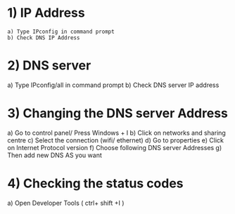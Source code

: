 # 1) IP Address
    a) Type IPconfig in command prompt
    b) Check DNS IP Address
# 2)  DNS server
   a) Type IPconfig/all in command prompt
   b) Check DNS server IP address
# 3) Changing the DNS server Address
   a) Go to control panel/ Press Windows + I
   b) Click on networks and sharing centre
   c) Select the connection (wifi/ ethernet)
   d) Go to properties
   e) Click on Internet Protocol version
   f) Choose following DNS server Addresses
   g) Then add new DNS AS you want
# 4) Checking the status codes
   a) Open Developer Tools ( ctrl+ shift +I )
      
    
